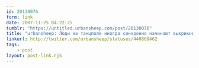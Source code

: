 ```yaml
---
id: 20130076
form: link
date: 2007-11-25 04:22:25
tumblr: "https://untitled.urbansheep.com/post/20130076"
title: "urbansheep: Люди на танцполе иногда синхронно начинают выкрикивать 'хэй!' Полное ощущение, что танцует команда Хорватии по футболу."
linkurl: http://twitter.com/urbansheep/statuses/440868462
tags:
    - post
layout: post-link.njk
---
```


